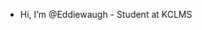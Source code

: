 -  Hi, I’m @Eddiewaugh - Student at KCLMS
<!---
Eddiewaugh/Eddiewaugh is a ✨ special ✨ repository because its `README.md` (this file) appears on your GitHub profile.
You can click the Preview link to take a look at your changes.
--->
